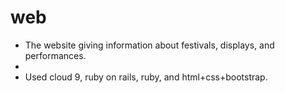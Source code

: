 # web
* The website giving information about festivals, displays, and performances.
*
* Used cloud 9, ruby on rails, ruby, and html+css+bootstrap.

 
